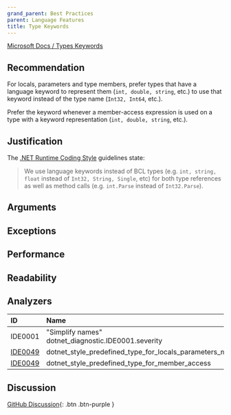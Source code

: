 ```yaml
---
grand_parent: Best Practices
parent: Language Features
title: Type Keywords
---
```


[Microsoft Docs / Types Keywords](https://docs.microsoft.com/dotnet/csharp/language-reference/keywords/built-in-types-table)

## Recommendation

For locals, parameters and type members, prefer types that have a language keyword to represent them (`int, double, string`, etc.) to use that keyword instead of the type name (`Int32, Int64`, etc.).

Prefer the keyword whenever a member-access expression is used on a type with a keyword representation (`int, double, string`, etc.).

## Justification

The [.NET Runtime Coding Style](https://github.com/dotnet/runtime/blob/master/docs/coding-guidelines/coding-style.md) guidelines state:

> We use language keywords instead of BCL types (e.g. `int, string, float` instead of `Int32, String, Single`, etc) for both type references as well as method calls (e.g. `int.Parse` instead of `Int32.Parse`).

## Arguments

## Exceptions

## Performance

## Readability

## Analyzers

| ID | Name | Value
|:-|:-|:-|
| IDE0001 | "Simplify names"<br>dotnet_diagnostic.IDE0001.severity | |
| [IDE0049][1] | dotnet_style_predefined_type_for_locals_parameters_members | true:suggestion |
| [IDE0049][2] | dotnet_style_predefined_type_for_member_access | true:suggestion |

[1]: https://docs.microsoft.com/visualstudio/ide/editorconfig-language-conventions?#dotnet_style_predefined_type_for_locals_parameters_members
[2]: https://docs.microsoft.com/visualstudio/ide/editorconfig-language-conventions?#dotnet_style_predefined_type_for_member_access

## Discussion

[GitHub Discussion](){: .btn .btn-purple }